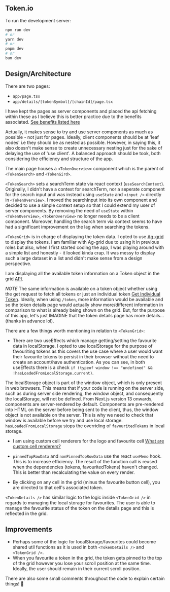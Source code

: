 ## Token.io

To run the development server: 

```bash
npm run dev
# or
yarn dev
# or
pnpm dev
# or
bun dev
```

## Design/Architecture

There are two pages:
- `app/page.tsx`
- `app/details/[tokenSymbol]/[chainId]/page.tsx`

I have kept the pages as server components and placed the api fetching within these as I believe this is better practice due to the benefits associated.
[See benefits listed here](https://nextjs.org/docs/app/building-your-application/rendering/server-components)

Actually, it makes sense to try and use server components as much as possible - not just for pages. Ideally, client components should be at 'leaf nodes' i.e they should be as nested as possible. However, in saying this, it also doesn't make sense to create unnecessary nesting just for the sake of delaying the use of 'use client'. A balanced approach should be took, both considering the efficiency and structure of the app. 

The main page houses a `<TokenOverview>` component which is the parent of `<TokenSearch>` and `<TokenGird>`. 

`<TokenSearch>` sets a searchTerm state via react context (`useSearchContext`). Originally, I didn't have a context for searchTerm, nor a seperate component for the search input and was instead using `useState` and 
`<input />` directly in `<TokenOverview>`. I moved the searchInput into its own component and decided to use a simple context setup so that I could extend my user of server components. By removing the need of `useState` within `<TokenOverview>`, `<TokenOverview>` no longer needs to be a client component. Moreover, handling the search term via context seems to have had a significant improvement on the lag when searching the tokens. 

`<TokenGrid>` is in charge of displaying the token data. I opted to use [Ag-grid](https://www.ag-grid.com/react-data-grid/getting-started/) to display the tokens. I am familiar with Ag-grid due to using it in previous roles but also, when I first started coding the app, I was playing around with a simple list and honestly - it looked kinda crap. It was messy to display such a large dataset in a list and didn't make sense from a design perspective.

I am displaying all the available token information on a Token object in the grid [API](https://apidocs.li.fi/reference/get_tokens). 

*NOTE*
The same information is available on a token object whether using the get request to fetch all tokens or just an individual token [Get Individual Token](https://apidocs.li.fi/reference/get_token). Ideally, when using `/token`, more information would be available and so the token details page would actually show more/different information in comparison to what is already being shown on the grid. But, for the purpose of this app, let's just IMAGINE that the token details page has more details... (thanks in advance lol).
 
There are a few things worth mentioning in relation to `<TokenGrid>`: 
- There are two useEffects which manage getting/setting the favourite data in localStorage. I opted to use localStorage for the purpose of favouriting tokens as this covers the use case where a user would want their favourite tokens to persist in their browser without the need to create an account/have authentication. As you can see, in both useEffects there is a check `if (typeof window !== "undefined" && !hasLoadedFromLocalStorage.current)`.

The localStorage object is part of the window object, which is only present in web browsers. This means that if your code is running on the server side, such as during server side rendering, the window object, and consequently the localStorage, will not be defined. From Next.js version 13 onwards, components are server-rendered by default. Components are pre-rendered into HTML on the server before being sent to the client, thus, the window object is not available on the server. This is why we need to check that window is available before we try and use local storage. `hasLoadedFromLocalStorage` stops the overriding of `favouritedTokens` in local storage.

- I am using custom cell renderers for the logo and favourite cell [What are custom cell renderers?](https://www.ag-grid.com/react-data-grid/component-cell-renderer/)

- `pinnedTopRowData` and `nonPinnedTopRowData` use the react `useMemo` hook. This is to increase efficiency. The result of the function call is reused when the dependencies (tokens, favouritedTokens) haven't changed. This is  better than recalculating the value on every render.

- By clicking on any cell in the grid (minus the favourite button cell), you are directed to that cell's associated token. 

`<TokenDetails />` has similar logic to the logic inside `<TokenGrid />` in regards to managing the local storage for favourites. The user is able to manage the favourite status of the token on the details page and this is reflected in the grid. 

## Improvements
- Perhaps some of the logic for localStorage/favourites could become shared util functions as it is used in both `<TokenDetails />` and `<TokenGrid />`. 
- When you favourite a token in the grid, the token gets pinned to the top of the grid however you lose your scroll position at the same time. Ideally, the user should remain in their current scroll position. 


There are also some small comments throughout the code to explain certain things! 🥳
